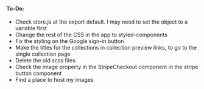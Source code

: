 #### To-Do:
* Check store.js at the export default. I may need to set the object to a 
    variable first
* Change the rest of the CSS in the app to styled-components
* Fix the styling on the Google sign-in button
* Make the titles for the collections in collection preview links, to go to the 
    single collection page
* Delete the old scss files
* Check the image property in the StripeCheckout component in 
    the stripe button component
* Find a place to host my images